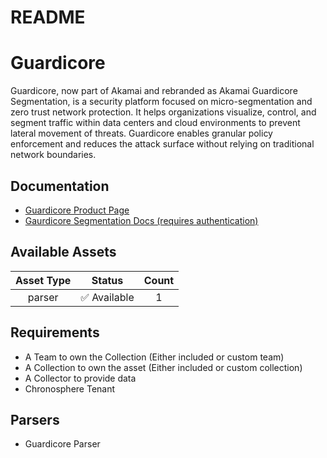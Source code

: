 
README
======

# Guardicore


Guardicore, now part of Akamai and rebranded as Akamai Guardicore Segmentation, is a security platform focused on micro-segmentation and zero trust network protection. It helps organizations visualize, control, and segment traffic within data centers and cloud environments to prevent lateral movement of threats. Guardicore enables granular policy enforcement and reduces the attack surface without relying on traditional network boundaries.
## Documentation

- [Guardicore Product Page](https://www.akamai.com/products/akamai-guardicore-segmentation)
- [Gaurdicore Segmentation Docs (requires authentication)](https://techdocs.akamai.com/segmentation-home/docs)

## Available Assets

|Asset Type|Status|Count|
| :---: | :---: | :---: |
|parser|✅ Available|1|

## Requirements

- A Team to own the Collection (Either included or custom team)
- A Collection to own the asset (Either included or custom collection)
- A Collector to provide data
- Chronosphere Tenant

## Parsers

- Guardicore Parser
